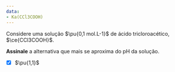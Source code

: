 ```yaml
---
data:
- Ka(CCl3COOH)
---
```


Considere uma solução $\pu{0,1 mol.L-1}$ de ácido tricloroacético, $\ce{CCl3COOH}$.

**Assinale** a alternativa que mais se aproxima do pH da solução.

- [x] $\pu{1,1}$

